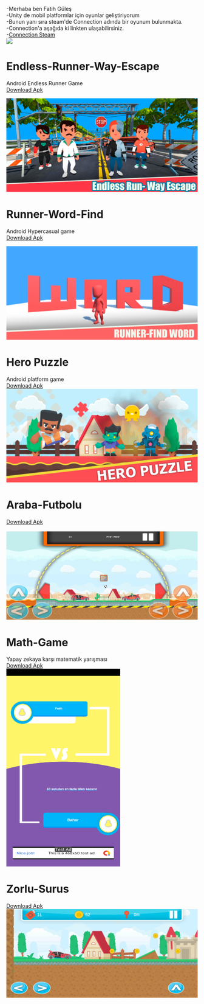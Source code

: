 -Merhaba ben Fatih Güleş<br>
-Unity de mobil platformlar için oyunlar geliştiriyorum<br>
-Bunun yanı sıra steam'de Connection adında bir oyunum bulunmakta.<br>
-Connection'a aşağıda ki linkten ulaşabilirsiniz.<br>
-<a href="https://store.steampowered.com/app/1769730/Connection/">Connection Steam</a><br>
<img src="https://cdn.cloudflare.steamstatic.com/steam/apps/1769730/header.jpg?t=1632912311"/>

# Endless-Runner-Way-Escape
Android Endless Runner Game<br>
<a href="https://github.com/fatihgules/Endless-Runner-Way-Escape/raw/main/Apk/Endless-Runner-Way-Escape.apk">Download Apk</a>

<img src="https://github.com/fatihgules/Endless-Runner-Way-Escape/blob/main/1024.png?raw=true">


# Runner-Word-Find
Android Hypercasual game<br>
<a href="https://github.com/fatihgules/Runner-Word-Find/raw/main/Apk/Runner-Word%20Find.apk">Download Apk</a>

<img src="https://github.com/fatihgules/Runner-Word-Find/blob/main/1024-500.png?raw=true">



# Hero Puzzle<br>
Android platform game <br> <a href="https://github.com/fatihgules/Hero-Puzzle-Mobile/raw/main/Apk/Hero_Puzzle.apk">Download Apk</a><br>
<img src="https://raw.githubusercontent.com/fatihgules/Hero-Puzzle-Mobile/main/G_PLAY_COVER.png"/>

# Araba-Futbolu
<a href="https://github.com/fatihgules/Araba-Futbolu/raw/main/araba_futbolu_setup.apk">Download Apk</a>
<br>
<br>
<img src="https://raw.githubusercontent.com/fatihgules/Araba-Futbolu/main/img/araba-futbolu.jpg?token=ANVK7JACIXYZDLAENEAR2DTBPA6Q4"/>


# Math-Game
Yapay zekaya karşı matematik yarışması<br>
<a href="https://github.com/fatihgules/Math-Game/raw/main/Apk/matemaik_oyunu.apk">Download Apk</a><br>
<img width="300" height="520"  src="https://raw.githubusercontent.com/fatihgules/Math-Game/main/Screenshot/Screenshot_20211011-035334.png?token=ANVK7JC4QPN4JRNJDYQRMJTBMOH62"/>

# Zorlu-Surus
<a href="https://github.com/fatihgules/Zorlu-Surus/raw/main/zorlu_surus_setup.apk">Download Apk</a>
<br>
<img src="https://github.com/fatihgules/Zorlu-Surus/blob/main/img/zorlu-surus.jpg?raw=true"/>



<!---
fatihgules/fatihgules is a ✨ special ✨ repository because its `README.md` (this file) appears on your GitHub profile.
You can click the Preview link to take a look at your changes.
--->
